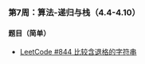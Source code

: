 ### 第7周：算法-递归与栈（4.4-4.10）

#### 题目（简单）

- [LeetCode #844 比较含退格的字符串](https://leetcode-cn.com/problems/backspace-string-compare/)
